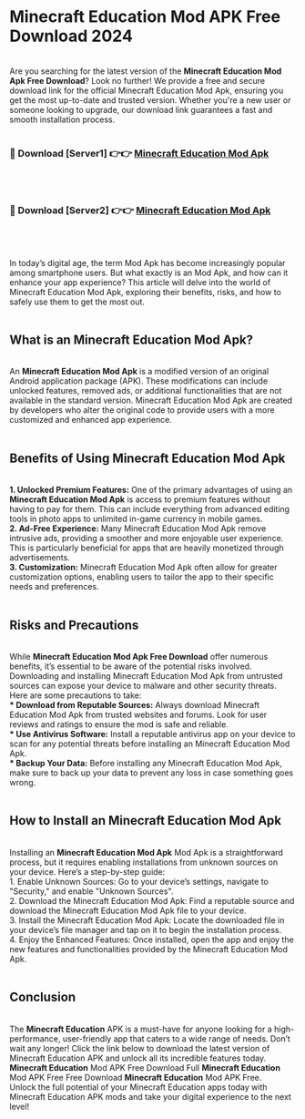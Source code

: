# Minecraft Education Mod APK Free Download 2024
<br>
Are you searching for the latest version of the <strong>Minecraft Education Mod Apk Free Download</strong>? Look no further! We provide a free and secure download link for the official Minecraft Education Mod Apk, ensuring you get the most up-to-date and trusted version. Whether you're a new user or someone looking to upgrade, our download link guarantees a fast and smooth installation process.
<br>
<br>
<h3>🔴 Download [Server1] 👉👉 <a href="https://apk.modyolo.store?title=Minecraft Education">Minecraft Education Mod Apk</a></h3><br>
<br>
<h3>🔴 Download [Server2] 👉👉 <a href="https://apk.modyolo.store?title=Minecraft Education">Minecraft Education Mod Apk</a></h3><br>
<br>
<br>
In today’s digital age, the term Mod Apk has become increasingly popular among smartphone users. But what exactly is an Mod Apk, and how can it enhance your app experience? This article will delve into the world of Minecraft Education Mod Apk, exploring their benefits, risks, and how to safely use them to get the most out.
<br>
<br>
<h2>What is an Minecraft Education Mod Apk?</h2>
<br>
An <strong>Minecraft Education Mod Apk</strong> is a modified version of an original Android application package (APK). These modifications can include unlocked features, removed ads, or additional functionalities that are not available in the standard version. Minecraft Education Mod Apk are created by developers who alter the original code to provide users with a more customized and enhanced app experience.
<br>
<br>
<h2>Benefits of Using Minecraft Education Mod Apk</h2>
<br>
<strong> 1. Unlocked Premium Features:</strong> One of the primary advantages of using an <strong>Minecraft Education Mod Apk</strong> is access to premium features without having to pay for them. This can include everything from advanced editing tools in photo apps to unlimited in-game currency in mobile games.
<br>
<strong> 2. Ad-Free Experience:</strong> Many Minecraft Education Mod Apk remove intrusive ads, providing a smoother and more enjoyable user experience. This is particularly beneficial for apps that are heavily monetized through advertisements.
<br>
<strong> 3. Customization:</strong> Minecraft Education Mod Apk often allow for greater customization options, enabling users to tailor the app to their specific needs and preferences.
<br>
<br>
<h2>Risks and Precautions</h2>
<br>
While <strong>Minecraft Education Mod Apk Free Download</strong> offer numerous benefits, it’s essential to be aware of the potential risks involved. Downloading and installing Minecraft Education Mod Apk from untrusted sources can expose your device to malware and other security threats. Here are some precautions to take:
<br>
<strong> * Download from Reputable Sources:</strong> Always download Minecraft Education Mod Apk from trusted websites and forums. Look for user reviews and ratings to ensure the mod is safe and reliable.
<br>
<strong> * Use Antivirus Software:</strong> Install a reputable antivirus app on your device to scan for any potential threats before installing an Minecraft Education Mod Apk.
<br>
<strong> * Backup Your Data:</strong> Before installing any Minecraft Education Mod Apk, make sure to back up your data to prevent any loss in case something goes wrong.
<br>
<br>
<h2>How to Install an Minecraft Education Mod Apk</h2>
<br>
Installing an <strong>Minecraft Education Mod Apk</strong> Mod Apk is a straightforward process, but it requires enabling installations from unknown sources on your device. Here’s a step-by-step guide:
<br>
 1. Enable Unknown Sources: Go to your device’s settings, navigate to "Security," and enable "Unknown Sources".
<br>
 2. Download the Minecraft Education Mod Apk: Find a reputable source and download the Minecraft Education Mod Apk file to your device.
<br>
 3. Install the Minecraft Education Mod Apk: Locate the downloaded file in your device’s file manager and tap on it to begin the installation process.
<br>
 4. Enjoy the Enhanced Features: Once installed, open the app and enjoy the new features and functionalities provided by the Minecraft Education Mod Apk.
<br>
<br>
<h2><strong>Conclusion</strong></h2>
<br>
The <strong>Minecraft Education</strong> APK is a must-have for anyone looking for a high-performance, user-friendly app that caters to a wide range of needs. Don’t wait any longer! Click the link below to download the latest version of Minecraft Education APK and unlock all its incredible features today.
<br>
<strong>Minecraft Education</strong> Mod APK Free Download Full <strong>Minecraft Education</strong> Mod APK Free Free Download <strong>Minecraft Education</strong> Mod APK Free.
<br>
Unlock the full potential of your Minecraft Education apps today with Minecraft Education APK mods and take your digital experience to the next level!

